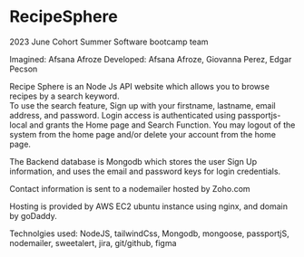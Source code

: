 # RecipeSphere
2023 June Cohort Summer Software bootcamp team

Imagined: Afsana Afroze
Developed: Afsana Afroze, Giovanna Perez, Edgar Pecson


Recipe Sphere is an Node Js API website which allows you to browse recipes by a search keyword.  
To use the search feature, Sign up with your firstname, lastname, email address, and password.  Login access is authenticated using passportjs-local and grants the Home page and
Search Function.  You may logout of the system from the home page and/or delete your account from the home page.

The Backend database is Mongodb which stores the user Sign Up information, and uses the email and password keys for login credentials. 

Contact information is sent to a nodemailer hosted by Zoho.com

Hosting is provided by AWS EC2 ubuntu instance using nginx, and domain by goDaddy.

Technolgies used: NodeJS, tailwindCss, Mongodb, mongoose, passportjS, nodemailer, sweetalert, jira, git/github, figma

